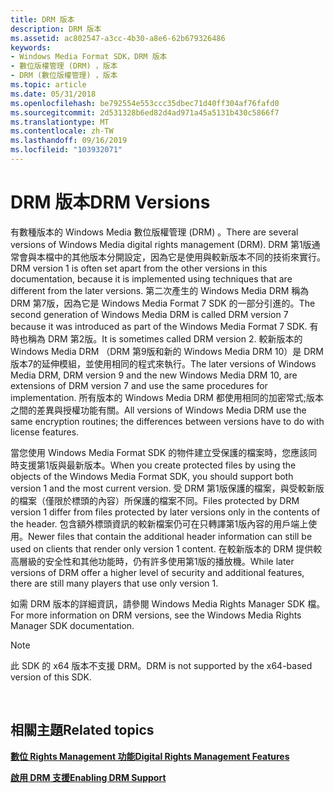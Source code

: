 ```yaml
---
title: DRM 版本
description: DRM 版本
ms.assetid: ac802547-a3cc-4b30-a8e6-62b679326486
keywords:
- Windows Media Format SDK，DRM 版本
- 數位版權管理 (DRM) ，版本
- DRM (數位版權管理) ，版本
ms.topic: article
ms.date: 05/31/2018
ms.openlocfilehash: be792554e553ccc35dbec71d40ff304af76fafd0
ms.sourcegitcommit: 2d531328b6ed82d4ad971a45a5131b430c5866f7
ms.translationtype: MT
ms.contentlocale: zh-TW
ms.lasthandoff: 09/16/2019
ms.locfileid: "103932071"
---
```

# <a name="drm-versions"></a><span data-ttu-id="c5cec-106">DRM 版本</span><span class="sxs-lookup"><span data-stu-id="c5cec-106">DRM Versions</span></span>

<span data-ttu-id="c5cec-107">有數種版本的 Windows Media 數位版權管理 (DRM) 。</span><span class="sxs-lookup"><span data-stu-id="c5cec-107">There are several versions of Windows Media digital rights management (DRM).</span></span> <span data-ttu-id="c5cec-108">DRM 第1版通常會與本檔中的其他版本分開設定，因為它是使用與較新版本不同的技術來實行。</span><span class="sxs-lookup"><span data-stu-id="c5cec-108">DRM version 1 is often set apart from the other versions in this documentation, because it is implemented using techniques that are different from the later versions.</span></span> <span data-ttu-id="c5cec-109">第二次產生的 Windows Media DRM 稱為 DRM 第7版，因為它是 Windows Media Format 7 SDK 的一部分引進的。</span><span class="sxs-lookup"><span data-stu-id="c5cec-109">The second generation of Windows Media DRM is called DRM version 7 because it was introduced as part of the Windows Media Format 7 SDK.</span></span> <span data-ttu-id="c5cec-110">有時也稱為 DRM 第2版。</span><span class="sxs-lookup"><span data-stu-id="c5cec-110">It is sometimes called DRM version 2.</span></span> <span data-ttu-id="c5cec-111">較新版本的 Windows Media DRM （DRM 第9版和新的 Windows Media DRM 10）是 DRM 版本7的延伸模組，並使用相同的程式來執行。</span><span class="sxs-lookup"><span data-stu-id="c5cec-111">The later versions of Windows Media DRM, DRM version 9 and the new Windows Media DRM 10, are extensions of DRM version 7 and use the same procedures for implementation.</span></span> <span data-ttu-id="c5cec-112">所有版本的 Windows Media DRM 都使用相同的加密常式;版本之間的差異與授權功能有關。</span><span class="sxs-lookup"><span data-stu-id="c5cec-112">All versions of Windows Media DRM use the same encryption routines; the differences between versions have to do with license features.</span></span>

<span data-ttu-id="c5cec-113">當您使用 Windows Media Format SDK 的物件建立受保護的檔案時，您應該同時支援第1版與最新版本。</span><span class="sxs-lookup"><span data-stu-id="c5cec-113">When you create protected files by using the objects of the Windows Media Format SDK, you should support both version 1 and the most current version.</span></span> <span data-ttu-id="c5cec-114">受 DRM 第1版保護的檔案，與受較新版的檔案（僅限於標頭的內容）所保護的檔案不同。</span><span class="sxs-lookup"><span data-stu-id="c5cec-114">Files protected by DRM version 1 differ from files protected by later versions only in the contents of the header.</span></span> <span data-ttu-id="c5cec-115">包含額外標頭資訊的較新檔案仍可在只轉譯第1版內容的用戶端上使用。</span><span class="sxs-lookup"><span data-stu-id="c5cec-115">Newer files that contain the additional header information can still be used on clients that render only version 1 content.</span></span> <span data-ttu-id="c5cec-116">在較新版本的 DRM 提供較高層級的安全性和其他功能時，仍有許多使用第1版的播放機。</span><span class="sxs-lookup"><span data-stu-id="c5cec-116">While later versions of DRM offer a higher level of security and additional features, there are still many players that use only version 1.</span></span>

<span data-ttu-id="c5cec-117">如需 DRM 版本的詳細資訊，請參閱 Windows Media Rights Manager SDK 檔。</span><span class="sxs-lookup"><span data-stu-id="c5cec-117">For more information on DRM versions, see the Windows Media Rights Manager SDK documentation.</span></span>

> [!Note]  
> <span data-ttu-id="c5cec-118">此 SDK 的 x64 版本不支援 DRM。</span><span class="sxs-lookup"><span data-stu-id="c5cec-118">DRM is not supported by the x64-based version of this SDK.</span></span>

 

## <a name="related-topics"></a><span data-ttu-id="c5cec-119">相關主題</span><span class="sxs-lookup"><span data-stu-id="c5cec-119">Related topics</span></span>

<dl> <dt>

[<span data-ttu-id="c5cec-120">**數位 Rights Management 功能**</span><span class="sxs-lookup"><span data-stu-id="c5cec-120">**Digital Rights Management Features**</span></span>](digital-rights-management-features.md)
</dt> <dt>

[<span data-ttu-id="c5cec-121">**啟用 DRM 支援**</span><span class="sxs-lookup"><span data-stu-id="c5cec-121">**Enabling DRM Support**</span></span>](enabling-drm-support.md)
</dt> </dl>

 

 




